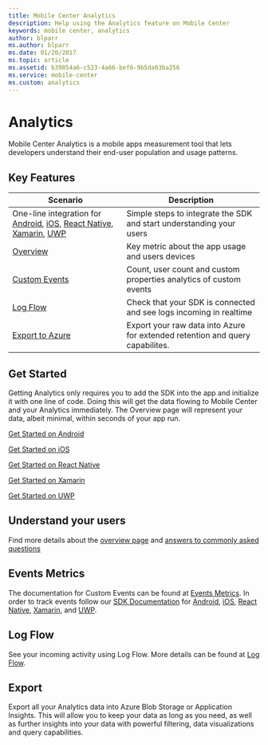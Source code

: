 ```yaml
---
title: Mobile Center Analytics
description: Help using the Analytics feature on Mobile Center
keywords: mobile center, analytics
author: blparr
ms.author: blparr
ms.date: 01/20/2017
ms.topic: article
ms.assetid: b39854a6-c523-4a66-bef6-9b5da03ba256
ms.service: mobile-center
ms.custom: analytics
---
```


# Analytics

Mobile Center Analytics is a mobile apps measurement tool that lets developers understand their end-user population and usage patterns.

## Key Features

| Scenario | Description |
|--|--|
| One-line integration for [Android](~/sdk/getting-started/android.md), [iOS](~/sdk/getting-started/ios.md), [React Native](~/sdk/getting-started/react-native.md), [Xamarin](~/sdk/getting-started/xamarin.md), [UWP](~/sdk/getting-started/uwp.md) | Simple steps to integrate the SDK and start understanding your users|
| [Overview](~/analytics/overview.md) | Key metric about the app usage and users devices|
| [Custom Events](~/analytics/event-metrics.md)| Count, user count and custom properties analytics of custom events|
| [Log Flow](~/analytics/log-flow.md)| Check that your SDK is connected and see logs incoming in realtime|
| [Export to Azure](~/analytics/export.md)| Export your raw data into Azure for extended retention and query capabilites.|

## Get Started

Getting Analytics only requires you to add the SDK into the app and initialize it with one line of code.
Doing this will get the data flowing to Mobile Center and your Analytics immediately.
The Overview page will represent your data, albeit minimal, within seconds of your app run.

[Get Started on Android](~/sdk/getting-started/android.md)

[Get Started on iOS](~/sdk/getting-started/ios.md)

[Get Started on React Native](~/sdk/getting-started/react-native.md)

[Get Started on Xamarin](~/sdk/getting-started/xamarin.md)

[Get Started on UWP](~/sdk/getting-started/uwp.md)

## Understand your users

Find more details about the [overview page](~/analytics/overview.md) and [answers to commonly asked questions](~/analytics/faq.md)

## Events Metrics

The documentation for Custom Events can be found at [Events Metrics](~/analytics/event-metrics.md). In order to track events follow our [SDK Documentation](~/sdk/index.md) for [Android](~/sdk/analytics/android.md), [iOS](~/sdk/analytics/ios.md), [React Native](~/sdk/analytics/react-native.md), [Xamarin](~/sdk/analytics/xamarin.md), and [UWP](~/sdk/analytics/uwp.md).

## Log Flow

See your incoming activity using Log Flow. More details can be found at [Log Flow](~/analytics/log-flow.md).

## Export

Export all your Analytics data into Azure Blob Storage or Application Insights. This will allow you to keep your data as long as you need, as well as further insights into your data with powerful filtering, data visualizations and query capabilities.